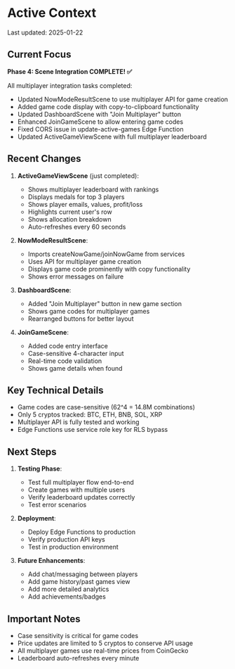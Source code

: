 # Active Context

Last updated: 2025-01-22

## Current Focus

**Phase 4: Scene Integration COMPLETE! ✅**

All multiplayer integration tasks completed:
- Updated NowModeResultScene to use multiplayer API for game creation
- Added game code display with copy-to-clipboard functionality
- Updated DashboardScene with "Join Multiplayer" button
- Enhanced JoinGameScene to allow entering game codes
- Fixed CORS issue in update-active-games Edge Function
- Updated ActiveGameViewScene with full multiplayer leaderboard

## Recent Changes

1. **ActiveGameViewScene** (just completed):
   - Shows multiplayer leaderboard with rankings
   - Displays medals for top 3 players
   - Shows player emails, values, profit/loss
   - Highlights current user's row
   - Shows allocation breakdown
   - Auto-refreshes every 60 seconds

2. **NowModeResultScene**:
   - Imports createNowGame/joinNowGame from services
   - Uses API for multiplayer game creation
   - Displays game code prominently with copy functionality
   - Shows error messages on failure

3. **DashboardScene**:
   - Added "Join Multiplayer" button in new game section
   - Shows game codes for multiplayer games
   - Rearranged buttons for better layout

4. **JoinGameScene**:
   - Added code entry interface
   - Case-sensitive 4-character input
   - Real-time code validation
   - Shows game details when found

## Key Technical Details

- Game codes are case-sensitive (62^4 = 14.8M combinations)
- Only 5 cryptos tracked: BTC, ETH, BNB, SOL, XRP
- Multiplayer API is fully tested and working
- Edge Functions use service role key for RLS bypass

## Next Steps

1. **Testing Phase**:
   - Test full multiplayer flow end-to-end
   - Create games with multiple users
   - Verify leaderboard updates correctly
   - Test error scenarios

2. **Deployment**:
   - Deploy Edge Functions to production
   - Verify production API keys
   - Test in production environment

3. **Future Enhancements**:
   - Add chat/messaging between players
   - Add game history/past games view
   - Add more detailed analytics
   - Add achievements/badges

## Important Notes

- Case sensitivity is critical for game codes
- Price updates are limited to 5 cryptos to conserve API usage
- All multiplayer games use real-time prices from CoinGecko
- Leaderboard auto-refreshes every minute 